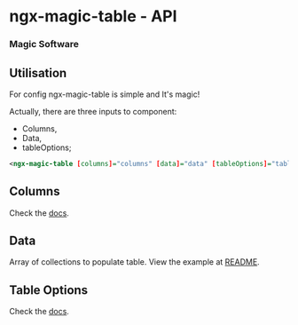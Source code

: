 # ngx-magic-table - API
### Magic Software

## Utilisation

For config ngx-magic-table is simple and It's magic!

Actually, there are three inputs to component:

* Columns,
* Data,
* tableOptions;

```xml
<ngx-magic-table [columns]="columns" [data]="data" [tableOptions]="tableOptions"> </ngx-magic-table>
```

## Columns

Check the [docs](https://github.com/magic-software-lab/ngx-magic-table/blob/master/docs/getting-started/COLUMNS.MD).

## Data

Array of collections to populate table. View the example at [README](https://github.com/magic-software-lab/ngx-magic-table/blob/master/README.MD).

## Table Options

Check the [docs](https://github.com/magic-software-lab/ngx-magic-table/blob/master/docs/getting-started/TABLEOPTIONS.MD).


